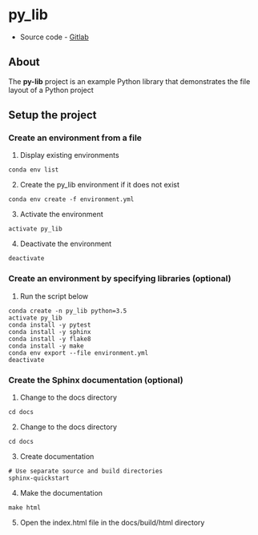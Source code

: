 # py_lib

* Source code - [Gitlab][10]

[10]: https://github.com/gavinln/py_lib.git

## About

The **py-lib** project is an example Python library that demonstrates the file
layout of a Python project

## Setup the project

### Create an environment from a file

1. Display existing environments
```
conda env list
```

2. Create the py_lib environment if it does not exist
```
conda env create -f environment.yml
```

3. Activate the environment
```
activate py_lib
```

4. Deactivate the environment
```
deactivate
```

### Create an environment by specifying libraries (optional)

1. Run the script below
```
conda create -n py_lib python=3.5
activate py_lib
conda install -y pytest
conda install -y sphinx
conda install -y flake8
conda install -y make
conda env export --file environment.yml
deactivate
```

### Create the Sphinx documentation (optional)

1. Change to the docs directory
```
cd docs
```

2. Change to the docs directory
```
cd docs
```

3. Create documentation
```
# Use separate source and build directories
sphinx-quickstart
```

4. Make the documentation
```
make html
```

5. Open the index.html file in the docs/build/html directory
